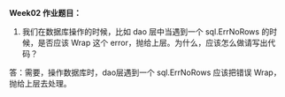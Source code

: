 **Week02 作业题目：**

1. 我们在数据库操作的时候，比如 dao 层中当遇到一个 sql.ErrNoRows 的时候，是否应该 Wrap 这个 error，抛给上层。为什么，应该怎么做请写出代码？



答：需要，操作数据库时，dao层遇到一个 sql.ErrNoRows 应该把错误 Wrap，抛给上层去处理。